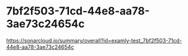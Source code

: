 # 7bf2f503-71cd-44e8-aa78-3ae73c24654c
https://sonarcloud.io/summary/overall?id=examly-test_7bf2f503-71cd-44e8-aa78-3ae73c24654c
